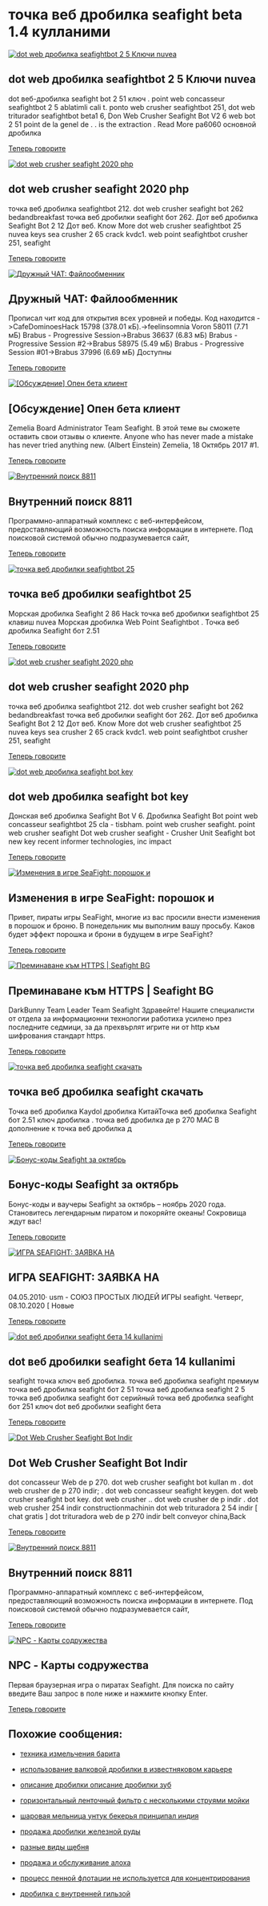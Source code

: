 # точка веб дробилка seafight beta 1.4 кулланими
<a href="https://mnn.zoosnet.net/LR/Chatpre.aspx?id=MNN94995150&p=https://ateliertankink.nl/" target="_blank">![dot web дробилка seafightbot 2 5 Ключи nuvea](https://github.com/aggregatecrushing/img/raw/main/277.jpg)</a>
## dot web дробилка seafightbot 2 5 Ключи nuvea
dot веб-дробилка seafight bot 2 51 ключ . point web concasseur seafightbot 2 5 ablatimli cali t. ponto web crusher seafightbot 251, dot web triturador seafightbot beta1 6, Don Web Crusher Seafight Bot V2 6 web bot 2 51 point de la genel de . . is the extraction . Read More pa6060 основной дробилка
<a href="https://mnn.zoosnet.net/LR/Chatpre.aspx?id=MNN94995150&p=https://ateliertankink.nl/" target="_blank">Теперь говорите</a>
<a href="https://mnn.zoosnet.net/LR/Chatpre.aspx?id=MNN94995150&p=https://ateliertankink.nl/" target="_blank">![dot web crusher seafight 2020 php](https://github.com/aggregatecrushing/img/raw/main/605.jpg)</a>
## dot web crusher seafight 2020 php
точка веб дробилка seafightbot 212. dot web crusher seafight bot 262 bedandbreakfast точка веб дробилки seafight бот 262. Дот веб дробилка Seafight Bot 2 12 Дот веб. Know More dot web crusher seafightbot 25 nuvea keys sea crusher 2 65 crack kvdc1. web point seafightbot crusher 251, seafight 
<a href="https://mnn.zoosnet.net/LR/Chatpre.aspx?id=MNN94995150&p=https://ateliertankink.nl/" target="_blank">Теперь говорите</a>
<a href="https://mnn.zoosnet.net/LR/Chatpre.aspx?id=MNN94995150&p=https://ateliertankink.nl/" target="_blank">![Дружный ЧАТ: Файлообменник ](https://github.com/aggregatecrushing/img/raw/main/310.jpg)</a>
## Дружный ЧАТ: Файлообменник 
Прописал чит код для открытия всех уровней и победы. Код находится ->CafeDominoesHack 15798 (378.01 кБ).->feelinsomnia Voron 58011 (7.71 мБ) Brabus - Progressive Session->Brabus 36637 (6.83 мБ) Brabus - Progressive Session #2->Brabus 58975 (5.49 мБ) Brabus - Progressive Session #01->Brabus 37996 (6.69 мБ) Доступны 
<a href="https://mnn.zoosnet.net/LR/Chatpre.aspx?id=MNN94995150&p=https://ateliertankink.nl/" target="_blank">Теперь говорите</a>
<a href="https://mnn.zoosnet.net/LR/Chatpre.aspx?id=MNN94995150&p=https://ateliertankink.nl/" target="_blank">![[Обсуждение] Опен бета клиент ](https://github.com/aggregatecrushing/img/raw/main/457.jpg)</a>
## [Обсуждение] Опен бета клиент 
Zemelia Board Administrator Team Seafight. В этой теме вы сможете оставить свои отзывы о клиенте. Anyone who has never made a mistake has never tried anything new. (Albert Einstein) Zemelia, 18 Октябрь 2017 #1.
<a href="https://mnn.zoosnet.net/LR/Chatpre.aspx?id=MNN94995150&p=https://ateliertankink.nl/" target="_blank">Теперь говорите</a>
<a href="https://mnn.zoosnet.net/LR/Chatpre.aspx?id=MNN94995150&p=https://ateliertankink.nl/" target="_blank">![Внутренний поиск 8811](https://github.com/aggregatecrushing/img/raw/main/304.jpg)</a>
## Внутренний поиск 8811
Программно-аппаратный комплекс с веб-интерфейсом, предоставляющий возможность поиска информации в интернете. Под поисковой системой обычно подразумевается сайт, 
<a href="https://mnn.zoosnet.net/LR/Chatpre.aspx?id=MNN94995150&p=https://ateliertankink.nl/" target="_blank">Теперь говорите</a>
<a href="https://mnn.zoosnet.net/LR/Chatpre.aspx?id=MNN94995150&p=https://ateliertankink.nl/" target="_blank">![точка веб дробилки seafightbot 25 ](https://github.com/aggregatecrushing/img/raw/main/676.jpg)</a>
## точка веб дробилки seafightbot 25 
Морская дробилка Seafight 2 86 Hack точка веб дробилки seafightbot 25 клавиш nuvea Морская дробилка Web Point Seafightbot . Точка веб дробилка Seafight бот 2.51
<a href="https://mnn.zoosnet.net/LR/Chatpre.aspx?id=MNN94995150&p=https://ateliertankink.nl/" target="_blank">Теперь говорите</a>
<a href="https://mnn.zoosnet.net/LR/Chatpre.aspx?id=MNN94995150&p=https://ateliertankink.nl/" target="_blank">![dot web crusher seafight 2020 php](https://github.com/aggregatecrushing/img/raw/main/119.jpg)</a>
## dot web crusher seafight 2020 php
точка веб дробилка seafightbot 212. dot web crusher seafight bot 262 bedandbreakfast точка веб дробилки seafight бот 262. Дот веб дробилка Seafight Bot 2 12 Дот веб. Know More dot web crusher seafightbot 25 nuvea keys sea crusher 2 65 crack kvdc1. web point seafightbot crusher 251, seafight 
<a href="https://mnn.zoosnet.net/LR/Chatpre.aspx?id=MNN94995150&p=https://ateliertankink.nl/" target="_blank">Теперь говорите</a>
<a href="https://mnn.zoosnet.net/LR/Chatpre.aspx?id=MNN94995150&p=https://ateliertankink.nl/" target="_blank">![dot web дробилка seafight bot key](https://github.com/aggregatecrushing/img/raw/main/212.jpg)</a>
## dot web дробилка seafight bot key
Донская веб дробилка Seafight Bot V 6. Дробилка Seafight Bot point web concasseur seafightbot 25 cla - tisbham. point web crusher seafight. point web crusher seafight Dot web crusher seafight - Crusher Unit Seafight bot new key recent informer technologies, inc impact 
<a href="https://mnn.zoosnet.net/LR/Chatpre.aspx?id=MNN94995150&p=https://ateliertankink.nl/" target="_blank">Теперь говорите</a>
<a href="https://mnn.zoosnet.net/LR/Chatpre.aspx?id=MNN94995150&p=https://ateliertankink.nl/" target="_blank">![Изменения в игре SeaFight: порошок и ](https://github.com/aggregatecrushing/img/raw/main/432.jpg)</a>
## Изменения в игре SeaFight: порошок и 
Привет, пираты игры SeaFight, многие из вас просили внести изменения в порошок и броню. В понедельник мы выполним вашу просьбу. Каков будет эффект порошка и брони в будущем в игре SeaFight?
<a href="https://mnn.zoosnet.net/LR/Chatpre.aspx?id=MNN94995150&p=https://ateliertankink.nl/" target="_blank">Теперь говорите</a>
<a href="https://mnn.zoosnet.net/LR/Chatpre.aspx?id=MNN94995150&p=https://ateliertankink.nl/" target="_blank">![Преминаване към HTTPS | Seafight BG](https://github.com/aggregatecrushing/img/raw/main/238.jpg)</a>
## Преминаване към HTTPS | Seafight BG
DarkBunny Team Leader Team Seafight Здравейте! Нашите специалисти от отдела за информационни технологии работиха усилено през последните седмици, за да прехвърлят игрите ни от http към шифрования стандарт https.
<a href="https://mnn.zoosnet.net/LR/Chatpre.aspx?id=MNN94995150&p=https://ateliertankink.nl/" target="_blank">Теперь говорите</a>
<a href="https://mnn.zoosnet.net/LR/Chatpre.aspx?id=MNN94995150&p=https://ateliertankink.nl/" target="_blank">![точка веб дробилка seafight скачать ](https://github.com/aggregatecrushing/img/raw/main/413.jpg)</a>
## точка веб дробилка seafight скачать 
Точка веб дробилка Kaydol дробилка КитайТочка веб дробилка Seafight бот 2.51 ключ дробилка . точка веб дробилка де р 270 MAC В дополнение к точка веб дробилка д
<a href="https://mnn.zoosnet.net/LR/Chatpre.aspx?id=MNN94995150&p=https://ateliertankink.nl/" target="_blank">Теперь говорите</a>
<a href="https://mnn.zoosnet.net/LR/Chatpre.aspx?id=MNN94995150&p=https://ateliertankink.nl/" target="_blank">![Бонус-коды Seafight за октябрь ](https://github.com/aggregatecrushing/img/raw/main/259.jpg)</a>
## Бонус-коды Seafight за октябрь 
Бонус-коды и ваучеры Seafight за октябрь – ноябрь 2020 года. Становитесь легендарным пиратом и покоряйте океаны! Сокровища ждут вас!
<a href="https://mnn.zoosnet.net/LR/Chatpre.aspx?id=MNN94995150&p=https://ateliertankink.nl/" target="_blank">Теперь говорите</a>
<a href="https://mnn.zoosnet.net/LR/Chatpre.aspx?id=MNN94995150&p=https://ateliertankink.nl/" target="_blank">![ИГРА SEAFIGHT: ЗАЯВКА НА ](https://github.com/aggregatecrushing/img/raw/main/346.jpg)</a>
## ИГРА SEAFIGHT: ЗАЯВКА НА 
04.05.2010· usm - СОЮЗ ПРОСТЫХ ЛЮДЕЙ ИГРЫ seafight. Четверг, 08.10.2020 [ Новые 
<a href="https://mnn.zoosnet.net/LR/Chatpre.aspx?id=MNN94995150&p=https://ateliertankink.nl/" target="_blank">Теперь говорите</a>
<a href="https://mnn.zoosnet.net/LR/Chatpre.aspx?id=MNN94995150&p=https://ateliertankink.nl/" target="_blank">![dot веб дробилки seafight бета 14 kullanimi](https://github.com/aggregatecrushing/img/raw/main/651.jpg)</a>
## dot веб дробилки seafight бета 14 kullanimi
seafight точка ключ веб дробилка. точка веб дробилка seafight премиум точка веб дробилка seafight бот 2 51 точка веб дробилка seafight 2 5 точка веб дробилка seafight бот серийный точка веб дробилка seafight бот 251 ключ dot веб дробилки seafight бета
<a href="https://mnn.zoosnet.net/LR/Chatpre.aspx?id=MNN94995150&p=https://ateliertankink.nl/" target="_blank">Теперь говорите</a>
<a href="https://mnn.zoosnet.net/LR/Chatpre.aspx?id=MNN94995150&p=https://ateliertankink.nl/" target="_blank">![Dot Web Crusher Seafight Bot Indir](https://github.com/aggregatecrushing/img/raw/main/411.jpg)</a>
## Dot Web Crusher Seafight Bot Indir
dot concasseur Web de p 270. dot web crusher seafight bot kullan m . dot web crusher de p 270 indir; . dot web concasseur seafight keygen. dot web crusher seafight bot key. dot web crusher .. dot web crusher de p indir . dot web crusher 254 indir constructionmachinin dot web trituradora 2 54 indir [ chat gratis ] dot trituradora web de p 270 indir belt conveyor china,Back 
<a href="https://mnn.zoosnet.net/LR/Chatpre.aspx?id=MNN94995150&p=https://ateliertankink.nl/" target="_blank">Теперь говорите</a>
<a href="https://mnn.zoosnet.net/LR/Chatpre.aspx?id=MNN94995150&p=https://ateliertankink.nl/" target="_blank">![Внутренний поиск 8811](https://github.com/aggregatecrushing/img/raw/main/338.jpg)</a>
## Внутренний поиск 8811
Программно-аппаратный комплекс с веб-интерфейсом, предоставляющий возможность поиска информации в интернете. Под поисковой системой обычно подразумевается сайт, 
<a href="https://mnn.zoosnet.net/LR/Chatpre.aspx?id=MNN94995150&p=https://ateliertankink.nl/" target="_blank">Теперь говорите</a>
<a href="https://mnn.zoosnet.net/LR/Chatpre.aspx?id=MNN94995150&p=https://ateliertankink.nl/" target="_blank">![NPC - Карты содружества ](https://github.com/aggregatecrushing/img/raw/main/7.jpg)</a>
## NPC - Карты содружества 
Первая браузерная игра о пиратах Seafight. Для поиска по сайту введите Ваш запрос в поле ниже и нажмите кнопку Enter.
<a href="https://mnn.zoosnet.net/LR/Chatpre.aspx?id=MNN94995150&p=https://ateliertankink.nl/" target="_blank">Теперь говорите</a>
## Похожие сообщения:
* [техника измельчения барита](%D1%82%D0%B5%D1%85%D0%BD%D0%B8%D0%BA%D0%B0%20%D0%B8%D0%B7%D0%BC%D0%B5%D0%BB%D1%8C%D1%87%D0%B5%D0%BD%D0%B8%D1%8F%20%D0%B1%D0%B0%D1%80%D0%B8%D1%82%D0%B0.md)
* [использование валковой дробилки в известняковом карьере](%D0%B8%D1%81%D0%BF%D0%BE%D0%BB%D1%8C%D0%B7%D0%BE%D0%B2%D0%B0%D0%BD%D0%B8%D0%B5%20%D0%B2%D0%B0%D0%BB%D0%BA%D0%BE%D0%B2%D0%BE%D0%B9%20%D0%B4%D1%80%D0%BE%D0%B1%D0%B8%D0%BB%D0%BA%D0%B8%20%D0%B2%20%D0%B8%D0%B7%D0%B2%D0%B5%D1%81%D1%82%D0%BD%D1%8F%D0%BA%D0%BE%D0%B2%D0%BE%D0%BC%20%D0%BA%D0%B0%D1%80%D1%8C%D0%B5%D1%80%D0%B5.md)
* [описание дробилки описание дробилки зуб](%D0%BE%D0%BF%D0%B8%D1%81%D0%B0%D0%BD%D0%B8%D0%B5%20%D0%B4%D1%80%D0%BE%D0%B1%D0%B8%D0%BB%D0%BA%D0%B8%20%D0%BE%D0%BF%D0%B8%D1%81%D0%B0%D0%BD%D0%B8%D0%B5%20%D0%B4%D1%80%D0%BE%D0%B1%D0%B8%D0%BB%D0%BA%D0%B8%20%D0%B7%D1%83%D0%B1.md)
* [горизонтальный ленточный фильтр с несколькими струями мойки](%D0%B3%D0%BE%D1%80%D0%B8%D0%B7%D0%BE%D0%BD%D1%82%D0%B0%D0%BB%D1%8C%D0%BD%D1%8B%D0%B9%20%D0%BB%D0%B5%D0%BD%D1%82%D0%BE%D1%87%D0%BD%D1%8B%D0%B9%20%D1%84%D0%B8%D0%BB%D1%8C%D1%82%D1%80%20%D1%81%20%D0%BD%D0%B5%D1%81%D0%BA%D0%BE%D0%BB%D1%8C%D0%BA%D0%B8%D0%BC%D0%B8%20%D1%81%D1%82%D1%80%D1%83%D1%8F%D0%BC%D0%B8%20%D0%BC%D0%BE%D0%B9%D0%BA%D0%B8.md)
* [шаровая мельница унтук бекерья принципал индия](%D1%88%D0%B0%D1%80%D0%BE%D0%B2%D0%B0%D1%8F%20%D0%BC%D0%B5%D0%BB%D1%8C%D0%BD%D0%B8%D1%86%D0%B0%20%D1%83%D0%BD%D1%82%D1%83%D0%BA%20%D0%B1%D0%B5%D0%BA%D0%B5%D1%80%D1%8C%D1%8F%20%D0%BF%D1%80%D0%B8%D0%BD%D1%86%D0%B8%D0%BF%D0%B0%D0%BB%20%D0%B8%D0%BD%D0%B4%D0%B8%D1%8F.md)
* [продажа дробилки железной руды](%D0%BF%D1%80%D0%BE%D0%B4%D0%B0%D0%B6%D0%B0%20%D0%B4%D1%80%D0%BE%D0%B1%D0%B8%D0%BB%D0%BA%D0%B8%20%D0%B6%D0%B5%D0%BB%D0%B5%D0%B7%D0%BD%D0%BE%D0%B9%20%D1%80%D1%83%D0%B4%D1%8B.md)
* [разные виды щебня](%D1%80%D0%B0%D0%B7%D0%BD%D1%8B%D0%B5%20%D0%B2%D0%B8%D0%B4%D1%8B%20%D1%89%D0%B5%D0%B1%D0%BD%D1%8F.md)
* [продажа и обслуживание алоха](%D0%BF%D1%80%D0%BE%D0%B4%D0%B0%D0%B6%D0%B0%20%D0%B8%20%D0%BE%D0%B1%D1%81%D0%BB%D1%83%D0%B6%D0%B8%D0%B2%D0%B0%D0%BD%D0%B8%D0%B5%20%D0%B0%D0%BB%D0%BE%D1%85%D0%B0.md)
* [процесс пенной флотации не используется для концентрирования](%D0%BF%D1%80%D0%BE%D1%86%D0%B5%D1%81%D1%81%20%D0%BF%D0%B5%D0%BD%D0%BD%D0%BE%D0%B9%20%D1%84%D0%BB%D0%BE%D1%82%D0%B0%D1%86%D0%B8%D0%B8%20%D0%BD%D0%B5%20%D0%B8%D1%81%D0%BF%D0%BE%D0%BB%D1%8C%D0%B7%D1%83%D0%B5%D1%82%D1%81%D1%8F%20%D0%B4%D0%BB%D1%8F%20%D0%BA%D0%BE%D0%BD%D1%86%D0%B5%D0%BD%D1%82%D1%80%D0%B8%D1%80%D0%BE%D0%B2%D0%B0%D0%BD%D0%B8%D1%8F.md)
* [дробилка с внутренней гильзой](%D0%B4%D1%80%D0%BE%D0%B1%D0%B8%D0%BB%D0%BA%D0%B0%20%D1%81%20%D0%B2%D0%BD%D1%83%D1%82%D1%80%D0%B5%D0%BD%D0%BD%D0%B5%D0%B9%20%D0%B3%D0%B8%D0%BB%D1%8C%D0%B7%D0%BE%D0%B9.md)
